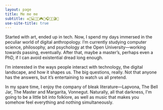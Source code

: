 ```yaml
---
layout: page
title: Me me me
subtitle: ♻️🍕💻💧💀🎮🌱🎧🍟🦷🎬✨
use-site-title: true
---
```


Started with art, ended up in tech. Now, I spend my days immersed in the peculiar world of digital anthropology. I’m currently studying computer science, philosophy, and psychology at the Open University—working towards passing, eventually. After that, maybe a master’s, perhaps even a PhD, if I can avoid existential dread long enough.

I’m interested in the ways people interact with technology, the digital landscape, and how it shapes us. The big questions, really. Not that anyone has the answers, but it’s entertaining to watch us all pretend.

In my spare time, I enjoy the company of bleak literature—Lapvona, The Bell Jar, The Master and Margarita, Vonnegut. Naturally, all that darkness, I'm going to be a little bit into folklore, as well as music that makes you somehow feel everything and nothing simultaneously.
